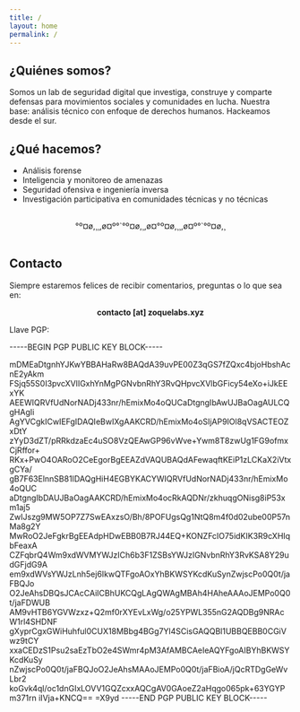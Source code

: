 ```yaml
---
title: /
layout: home
permalink: /
---
```


## ¿Quiénes somos?

Somos un lab de seguridad digital que investiga, construye y comparte defensas para movimientos sociales y comunidades en lucha. Nuestra base: análisis técnico con enfoque de derechos humanos. Hackeamos desde el sur. 

## ¿Qué hacemos?

- Análisis forense
- Inteligencia y monitoreo de amenazas
- Seguridad ofensiva e ingeniería inversa
- Investigación participativa en comunidades técnicas y no técnicas

<br>
  
<div align="center">°º¤ø,¸¸,ø¤º°`°º¤ø,¸,ø¤°º¤ø,¸¸,ø¤º°`°º¤ø,¸</div>

<br>

## Contacto

Siempre estaremos felices de recibir comentarios, preguntas o lo que sea en:  

<div align="center"><strong>contacto [at] zoquelabs.xyz</strong></div>  

Llave PGP:  

-----BEGIN PGP PUBLIC KEY BLOCK-----

mDMEaDtgnhYJKwYBBAHaRw8BAQdA39uvPE00Z3qGS7fZQxc4bjoHbshAcnE2yAkm
FSjq55S0I3pvcXVlIGxhYnMgPGNvbnRhY3RvQHpvcXVlbGFicy54eXo+iJkEExYK
AEEWIQRVfUdNorNADj433nr/hEmixMo4oQUCaDtgngIbAwUJBaOagAULCQgHAgIi
AgYVCgkICwIEFgIDAQIeBwIXgAAKCRD/hEmixMo4oSIjAP9IOl8qVSACTEOZxDtY
zYyD3dZT/pRRkdzaEc4uSO8VzQEAwGP96vWve+Ywm8T8zwUg1FG9ofmxCjRffor+
RKx+PwO4OARoO2CeEgorBgEEAZdVAQUBAQdAFewaqftKEiP1zLCKaX2iVtxgCYa/
gB7F63ElnnSB81IDAQgHiH4EGBYKACYWIQRVfUdNorNADj433nr/hEmixMo4oQUC
aDtgngIbDAUJBaOagAAKCRD/hEmixMo4ocRkAQDNr/zkhuqgONisg8iP53xm1aj5
ZwIJszg9MW5OP7Z7SwEAxzsO/Bh/8POFUgsQg1NtQ8m4f0d02ube00P57nMa8g2Y
MwRoO2JeFgkrBgEEAdpHDwEBB0B7RJ44EQ+KONZFcIO75idKIK3R9cXHIqbFeaxA
CZFqbrQ4Wm9xdWVMYWJzICh6b3F1ZSBsYWJzIGNvbnRhY3RvKSA8Y29udGFjdG9A
em9xdWVsYWJzLnh5ej6IkwQTFgoAOxYhBKWSYKcdKuSynZwjscPo0Q0t/jaFBQJo
O2JeAhsDBQsJCAcCAiICBhUKCQgLAgQWAgMBAh4HAheAAAoJEMPo0Q0t/jaFDWUB
AM9vHTB6YGVWzxz+Q2mf0rXYEvLxWg/o25YPWL355nG2AQDBg9NRAcW1rl4SHDNF
gXyprCgxGWiHuhful0CUX18MBbg4BGg7Yl4SCisGAQQBl1UBBQEBB0CGiVwz9tCY
xxaCEDzS1Psu2saEzTbO2e4SWmr4pM3AfAMBCAeIeAQYFgoAIBYhBKWSYKcdKuSy
nZwjscPo0Q0t/jaFBQJoO2JeAhsMAAoJEMPo0Q0t/jaFBioA/jQcRTDgGeWvLbr2
koGvk4ql/oc1dnGIxLOVV1GQZcxxAQCgAV0GAoeZ2aHqgo065pk+63YGYPm371rn
iIVja+KNCQ==
=X9yd
-----END PGP PUBLIC KEY BLOCK-----




